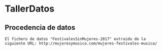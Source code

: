 # TallerDatos

## Procedencia de datos
    El fichero de datos "FestivalesSinMujeres-2017" extraido de la siguiente URL: http://mujeresymusica.com/mujeres-festivales-musica/
